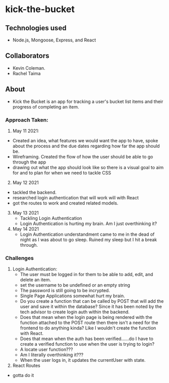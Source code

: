 # kick-the-bucket

## Technologies used
- Node.js, Mongoose, Express, and React

## Collaborators
- Kevin Coleman.
- Rachel Taima

## About
- Kick the Bucket is an app for tracking a user's bucket list items and their progress of completing an item.

### Approach Taken:
1. May 11 2021:
  - Created an idea, what features we would want the app to have, spoke about the process and the due dates regarding how far the app should be.
  - Wireframing. Created the flow of how the user should be able to go through the app
  - drawing out what the app should look like so there is a visual goal to aim for and to plan for when we need to tackle CSS
2. May 12 2021
  - tackled the backend.
  - researched login authentication that will work will with React
  - got the routes to work and created related models.
3. May 13 2021
   - Tackling Login Authentication
   - Login Authentication is hurting my brain. Am I just overthinking it?
4. May 14 2021
   - Login Authentication understandment came to me in the dead of night as I was about to go sleep. Ruined my sleep but I hit a break through. 

### Challenges
1. Login Authentication:
   - The user must be logged in for them to be able to add, edit, and delete an item.
   - set the username to be undefined or an empty string
   - The password is still going to be incrypted.
   - Single Page Applications somewhat hurt my brain.
   - Do you create a function that can be called by POST that will add the user and save it within the database? Since it has been noted by the tech advisor to create login auth within the backend.
   - Does that mean when the login page is being rendered with the function attached to the POST route then there isn't a need for the frontend to do anything kinda? Like I wouldn't create the function with React.
   - Does that mean when the auth has been verified......do I have to create a verified function to use when the user is trying to login?
   - A locate user function???
   - Am I literally overthinking it???
   - When the user logs in, it updates the currentUser with state.
  2. React Routes
   - gotta do it
